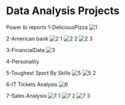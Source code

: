 # Data Analysis Projects

Power bi reports
1-DeliciousPizza
![1](https://github.com/shadowTEM/Data-Analysis/assets/89928048/5ef5a87a-2fb9-45ec-a291-a3369ab357ce)

2-American bank
![2 1](https://github.com/shadowTEM/Data-Analysis/assets/89928048/fc6d7284-1416-470b-8266-74b5501fec1e)
![2 2](https://github.com/shadowTEM/Data-Analysis/assets/89928048/5a17b75e-3106-4426-b725-749e557dccbf)
![2 3](https://github.com/shadowTEM/Data-Analysis/assets/89928048/17d04290-c64a-4ba4-9d36-e31ef067332f)

3-FinancialData
![3](https://github.com/shadowTEM/Data-Analysis/assets/89928048/e44dc719-864d-4573-a301-5d43bf5b17d4)

4-Personality


5-Toughest Sport By Skills
![5](https://github.com/shadowTEM/Data-Analysis/assets/89928048/a5f97d0d-4fe6-490e-a7be-ab019f858f08)
![5 2](https://github.com/shadowTEM/Data-Analysis/assets/89928048/37daaa89-c51f-4d43-9b19-68ebfebe8159)


6-IT Tickets Analysis 
![6](https://github.com/shadowTEM/Data-Analysis/assets/89928048/d5ff3402-47fd-487d-bbe6-38618efdb42e)

7-Sales Analysis
![7 1](https://github.com/shadowTEM/Data-Analysis/assets/89928048/a34f7e03-bba3-4abf-a52d-f4032a72578d)
![7 2](https://github.com/shadowTEM/Data-Analysis/assets/89928048/ae34d790-1987-4ebc-afec-e6e068174fd8)
![7 3](https://github.com/shadowTEM/Data-Analysis/assets/89928048/057a11a4-5872-4d65-86ac-ce244ea78b0e)
